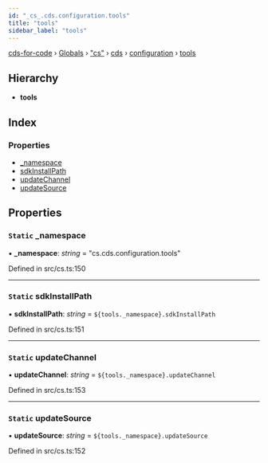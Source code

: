 ```yaml
---
id: "_cs_.cds.configuration.tools"
title: "tools"
sidebar_label: "tools"
---
```


[cds-for-code](../index.md) › [Globals](../globals.md) › ["cs"](../modules/_cs_.md) › [cds](../modules/_cs_.cds.md) › [configuration](../modules/_cs_.cds.configuration.md) › [tools](_cs_.cds.configuration.tools.md)

## Hierarchy

* **tools**

## Index

### Properties

* [_namespace](_cs_.cds.configuration.tools.md#static-_namespace)
* [sdkInstallPath](_cs_.cds.configuration.tools.md#static-sdkinstallpath)
* [updateChannel](_cs_.cds.configuration.tools.md#static-updatechannel)
* [updateSource](_cs_.cds.configuration.tools.md#static-updatesource)

## Properties

### `Static` _namespace

▪ **_namespace**: *string* = "cs.cds.configuration.tools"

Defined in src/cs.ts:150

___

### `Static` sdkInstallPath

▪ **sdkInstallPath**: *string* = `${tools._namespace}.sdkInstallPath`

Defined in src/cs.ts:151

___

### `Static` updateChannel

▪ **updateChannel**: *string* = `${tools._namespace}.updateChannel`

Defined in src/cs.ts:153

___

### `Static` updateSource

▪ **updateSource**: *string* = `${tools._namespace}.updateSource`

Defined in src/cs.ts:152

